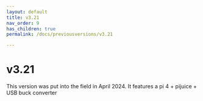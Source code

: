 ```yaml
---
layout: default
title: v3.21
nav_order: 9
has_children: true
permalink: /docs/previousversions/v3.21

---
```


# v3.21

This version was put into the field in April 2024. It features a pi 4 + pijuice + USB buck converter